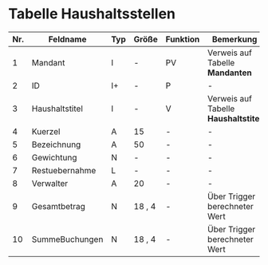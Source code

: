 # Tabelle Haushaltsstellen


Nr.|Feldname|Typ|Größe|Funktion|Bemerkung
--|--|--|--|--|--
1|Mandant|I|-|PV|Verweis auf Tabelle **Mandanten**
2|ID|I+|-|P|-
3|Haushaltstitel|I|-|V|Verweis auf Tabelle **Haushaltstitel**
4|Kuerzel|A|15|-|-
5|Bezeichnung|A|50|-|-
6|Gewichtung|N|-|-|-
7|Restuebernahme|L|-|-|-
8|Verwalter|A|20|-|-
9|Gesamtbetrag|N|18 , 4|-|Über Trigger berechneter Wert
10|SummeBuchungen|N|18 , 4|-|Über Trigger berechneter Wert
